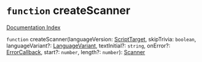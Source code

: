 # `function` createScanner

[Documentation Index](../README.md)

`function` createScanner(languageVersion: [ScriptTarget](../enum.ScriptTarget/README.md), skipTrivia: `boolean`, languageVariant?: [LanguageVariant](../enum.LanguageVariant/README.md), textInitial?: `string`, onError?: [ErrorCallback](../type.ErrorCallback/README.md), start?: `number`, length?: `number`): [Scanner](../interface.Scanner/README.md)